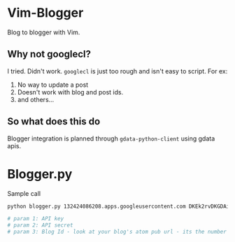 # Vim-Blogger

Blog to blogger with Vim.


## Why not googlecl?
I tried. Didn't work. `googlecl` is just too rough and isn't easy to script. For ex:

1. No way to update a post
2. Doesn't work with blog and post ids.
3. and others...

## So what does this do
Blogger integration is planned through `gdata-python-client` using gdata apis.


# Blogger.py

Sample call

~~~bash
python blogger.py 132424086208.apps.googleusercontent.com DKEk2rvDKGDAigx9q9jpkyqI 7642453

# param 1: API key
# param 2: API secret
# param 3: Blog Id - look at your blog's atom pub url - its the number in the url.
~~~

